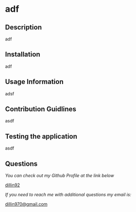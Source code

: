 # adf
  ## Description
  adf
  ## Installation
  adf
  ## Usage Information
  adsf
  ## Contribution Guidlines
  asdf
  ## Testing the application
  asdf

  ## Questions
  *You can check out my Github Profile at the link below*

  [dillin92](http://github.com/dillin92)

  *If you need to reach me with additional questions my email is:*

  dillin970@gmail.com